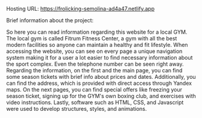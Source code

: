 Hosting URL: https://frolicking-semolina-ad4a47.netlify.app

Brief information about the project: 

So here you can read information regarding this website for a local GYM. The local gym is called Fitrum Fitness Center, a gym with all the best modern facilities so anyone can maintain a healthy and fit lifestyle. When accessing the website, you can see on every page a unique navigation system making it for a user a lot easier to find necessary information about the sport complex. Even the telephone number can be seen right away. Regarding the information, on the first and the main page, you can find some season tickets with brief info about prices and dates. Additionally, you can find the address, which is provided with direct access through Yandex maps. On the next pages, you can find special offers like freezing your season ticket, signing up for the GYM's own boxing club, and exercises with video instructions. Lastly, software such as HTML, CSS, and Javascript were used to develop structures, styles, and animations.






